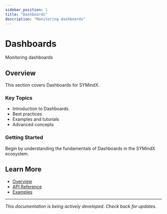 ```yaml
---
sidebar_position: 1
title: "Dashboards"
description: "Monitoring dashboards"
---
```


# Dashboards

Monitoring dashboards

## Overview

This section covers Dashboards for SYMindX.

### Key Topics

- Introduction to Dashboards
- Best practices
- Examples and tutorials
- Advanced concepts

### Getting Started

Begin by understanding the fundamentals of Dashboards in the SYMindX ecosystem.

## Learn More

- [Overview](/docs/01-overview)
- [API Reference](/docs/03-api-reference)
- [Examples](/docs/17-examples)

---

*This documentation is being actively developed. Check back for updates.*
